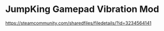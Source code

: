 # JumpKing Gamepad Vibration Mod

https://steamcommunity.com/sharedfiles/filedetails/?id=3234564141
